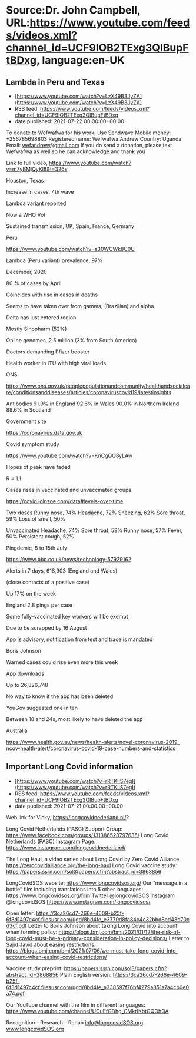 # Source:Dr. John Campbell, URL:https://www.youtube.com/feeds/videos.xml?channel_id=UCF9IOB2TExg3QIBupFtBDxg, language:en-UK

## Lambda in Peru and Texas
 - [https://www.youtube.com/watch?v=LzX49B3JyZA](https://www.youtube.com/watch?v=LzX49B3JyZA)
 - RSS feed: https://www.youtube.com/feeds/videos.xml?channel_id=UCF9IOB2TExg3QIBupFtBDxg
 - date published: 2021-07-22 00:00:00+00:00

To donate to Wefwafwa for his work, Use Sendwave
Mobile money: +256785698803
Registered name: Wefwafwa Andrew
Country: Uganda
Email: wefandrew@gmail.com
If you do send a donation, please text Wefwafwa as well so he can acknowledge and thank you

Link to full video, https://www.youtube.com/watch?v=m7yBMjQyKl8&t=326s

Houston, Texas

Increase in cases, 4th wave

Lambda variant reported

Now a WHO VoI

Sustained transmission, UK, Spain, France, Germany

Peru

https://www.youtube.com/watch?v=a30WCWk8C0U

Lambda (Peru variant) prevalence, 97%

December, 2020

80 % of cases by April

Coincides with rise in cases in deaths

Seems to have taken over from gamma, (Brazilian) and alpha

Delta has just entered region

Mostly Sinopharm (52%)

Online genomes, 2.5 million (3% from South America)

Doctors demanding Pfizer booster

Health worker in ITU with high viral loads

ONS

https://www.ons.gov.uk/peoplepopulationandcommunity/healthandsocialcare/conditionsanddiseases/articles/coronaviruscovid19/latestinsights

Antibodies
91.9% in England 
92.6% in Wales 
90.0% in Northern Ireland 
88.6% in Scotland

Government site

https://coronavirus.data.gov.uk

Covid symptom study

https://www.youtube.com/watch?v=KnCgQQ8yLAw

Hopes of peak have faded

R = 1.1

Cases rises in vaccinated and unvaccinated groups

https://covid.joinzoe.com/data#levels-over-time

Two doses
Runny nose, 74%
Headache, 72%
Sneezing, 62%
Sore throat, 59%
Loss of smell, 50%

Unvaccinated
Headache, 74%
Sore throat, 58%
Runny nose, 57%
Fever, 50%
Persistent cough, 52%

Pingdemic, 8 to 15th  July

https://www.bbc.co.uk/news/technology-57929162

Alerts in 7 days, 618,903 (England and Wales)

(close contacts of a positive case)

Up 17% on the week

England 2.8 pings per case

Some fully-vaccinated key workers will be exempt

Due to be scrapped by 16 August

App is advisory, notification from test and trace is mandated

Boris Johnson

Warned cases could rise even more this week

App downloads

Up to 26,826,748

No way to know if the app has been deleted

 YouGov suggested one in ten

Between 18 and 24s, most likely to have deleted the app

Australia

https://www.health.gov.au/news/health-alerts/novel-coronavirus-2019-ncov-health-alert/coronavirus-covid-19-case-numbers-and-statistics

## Important Long Covid information
 - [https://www.youtube.com/watch?v=rRTKIlS7egI](https://www.youtube.com/watch?v=rRTKIlS7egI)
 - RSS feed: https://www.youtube.com/feeds/videos.xml?channel_id=UCF9IOB2TExg3QIBupFtBDxg
 - date published: 2021-07-21 00:00:00+00:00

Web link for Vicky, https://longcovidnederland.nl/?

Long Covid Netherlands (PASC) Support Group: https://www.facebook.com/groups/131386528797635/
Long Covid Netherlands (PASC) Instagram Page: https://www.instagram.com/longcovidnederland/

The Long Haul, a video series about Long Covid by Zero Covid Alliance: https://zerocovidalliance.org/the-long-haul 
Long Covid vaccine study: https://papers.ssrn.com/sol3/papers.cfm?abstract_id=3868856

LongCovidSOS website: https://www.longcovidsos.org/
Our ”message in a bottle” film including translations into 5 other languages: https://www.longcovidsos.org/film
Twitter @longcovidSOS
Instagram @longcovidSOS https://www.instagram.com/longcovidsos/
 
Open letter: https://3ca26cd7-266e-4609-b25f-6f3d1497c4cf.filesusr.com/ugd/8bd4fe_e3779d8fa84c4c32bbd8ed43d70cd3cf.pdf
Letter to Boris Johnson about taking Long Covid into account when forming policy:  https://blogs.bmj.com/bmj/2021/01/12/the-risk-of-long-covid-must-be-a-primary-consideration-in-policy-decisions/
Letter to Sajid Javid about easing restrictions: https://blogs.bmj.com/bmj/2021/07/06/we-must-take-long-covid-into-account-when-easing-covid-restrictions/
 
Vaccine study preprint: https://papers.ssrn.com/sol3/papers.cfm?abstract_id=3868856
Plain English version: https://3ca26cd7-266e-4609-b25f-6f3d1497c4cf.filesusr.com/ugd/8bd4fe_a338597f76bf4279a851a7a4cb0e0a74.pdf
 
Our YouTube channel with the film in different languages: https://www.youtube.com/channel/UCuFfGDhg_CMkrIKbtGQOhQA

Recognition - Research - Rehab 
info@longcovidSOS.org
www.longcovidSOS.org

